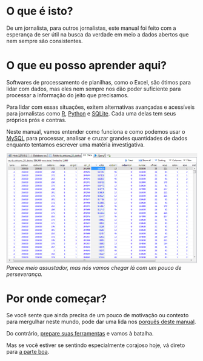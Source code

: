 # O que é isto?

De um jornalista, para outros jornalistas, este manual foi feito com a esperança de ser útil na busca da verdade em meio a dados abertos que nem sempre são consistentes.

# O que eu posso aprender aqui?

Softwares de processamento de planilhas, como o Excel, são ótimos para lidar com dados, mas eles nem sempre nos dão poder suficiente para processar a informação do jeito que precisamos.

Para lidar com essas situações, exitem alternativas avançadas e acessíveis para jornalistas como [R](https://www.r-project.org/), [Python](https://www.python.org/) e [SQLite](https://sqlite.org/). Cada uma delas tem seus próprios prós e contras.

Neste manual, vamos entender como funciona e como podemos usar o [MySQL](https://www.mysql.com/) para processar, analisar e cruzar grandes quantidades de dados enquanto tentamos escrever uma matéria investigativa.

![Screenshot](../img/heidisql-tabela-eleicoes.png)
*Parece meio assustador, mas nós vamos chegar lá com um pouco de perseverança.*

# Por onde começar?
Se você sente que ainda precisa de um pouco de motivação ou contexto para mergulhar neste mundo, pode dar uma lida nos [porquês deste manual](por_que/isto_importa.md).

Do contrário, [prepare suas ferramentas](tutoriais/introducao.md) e vamos à batalha.

Mas se você estiver se sentindo especialmente corajoso hoje, vá direto para [a parte boa](/entrevista_com_dados/perguntas/).
